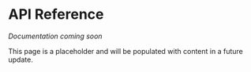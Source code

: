 # API Reference

*Documentation coming soon*

This page is a placeholder and will be populated with content in a future update.
